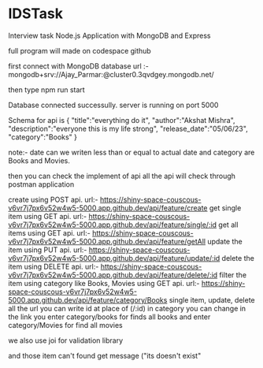 # IDSTask
Interview task
Node.js Application with MongoDB and Express

full program will made on codespace github

first connect with MongoDB database url :- mongodb+srv://Ajay_Parmar:<ajay27feb>@cluster0.3qvdgey.mongodb.net/

then type npm run start

Database connected successully. server is running on port 5000

Schema for api is { "title":"everything do it", "author":"Akshat Mishra", "description":"everyone this is my life strong", "release_date":"05/06/23", "category":"Books" }

note:- date can we writen less than or equal to actual date and category are Books and Movies.

then you can check the implement of api all the api will check through postman application

create using POST api. url:- https://shiny-space-couscous-v6vr7j7px6v52w4w5-5000.app.github.dev/api/feature/create
get single item using GET api. url:- https://shiny-space-couscous-v6vr7j7px6v52w4w5-5000.app.github.dev/api/feature/single/:id
get all items using GET api. url:- https://shiny-space-couscous-v6vr7j7px6v52w4w5-5000.app.github.dev/api/feature/getAll
update the item using PUT api. url:- https://shiny-space-couscous-v6vr7j7px6v52w4w5-5000.app.github.dev/api/feature/update/:id
delete the item using DELETE api. url:- https://shiny-space-couscous-v6vr7j7px6v52w4w5-5000.app.github.dev/api/feature/delete/:id
filter the item using category like Books, Movies using GET api. url:- https://shiny-space-couscous-v6vr7j7px6v52w4w5-5000.app.github.dev/api/feature/category/Books
single item, update, delete all the url you can write id at place of (/:id) in category you can change in the link you enter category/books for finds all books and enter category/Movies for find all movies

we also use joi for validation library

and those item can't found get message ("its doesn't exist"